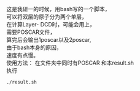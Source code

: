 这是我研一的时候，用bash写的一个脚本，   
可以将双层的原子分为两个单层，   
在计算Layer- DCD时，可能会用上，   
需要POSCAR文件，   
算完后会输出1poscar以及2poscar,   
由于bash本身的原因，  
速度有点慢。  
使用方法： 在文件夹中同时有POSCAR 和本result.sh  
执行 
```
./result.sh  
```
